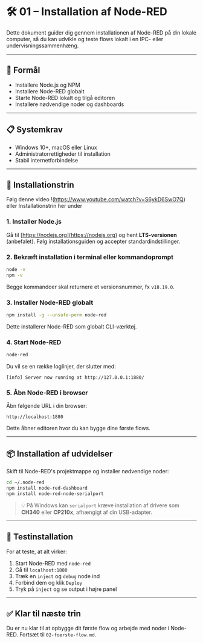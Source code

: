 # 🛠️ 01 – Installation af Node-RED

Dette dokument guider dig gennem installationen af Node-RED på din lokale computer, så du kan udvikle og teste flows lokalt i en IPC- eller undervisningssammenhæng.

---

## 🎯 Formål
- Installere Node.js og NPM
- Installere Node-RED globalt
- Starte Node-RED lokalt og tilgå editoren
- Installere nødvendige noder og dashboards

---

## 📋 Systemkrav
- Windows 10+, macOS eller Linux
- Administratorrettigheder til installation
- Stabil internetforbindelse

---

## 🔧 Installationstrin
Følg denne video !(https://www.youtube.com/watch?v=S6ykD6SwO7Q) eller Installationstrin her under
### 1. Installer Node.js
Gå til [https://nodejs.org](https://nodejs.org) og hent **LTS-versionen** (anbefalet). Følg installationsguiden og accepter standardindstillinger.

### 2. Bekræft installation i terminal eller kommandoprompt
```bash
node -v
npm -v
```
Begge kommandoer skal returnere et versionsnummer, fx `v18.19.0`.

### 3. Installer Node-RED globalt
```bash
npm install -g --unsafe-perm node-red
```
Dette installerer Node-RED som globalt CLI-værktøj.

### 4. Start Node-RED
```bash
node-red
```
Du vil se en række loglinjer, der slutter med:
```
[info] Server now running at http://127.0.0.1:1880/
```

### 5. Åbn Node-RED i browser
Åbn følgende URL i din browser:
```
http://localhost:1880
```
Dette åbner editoren hvor du kan bygge dine første flows.

---

## 📦 Installation af udvidelser
Skift til Node-RED's projektmappe og installer nødvendige noder:
```bash
cd ~/.node-red
npm install node-red-dashboard
npm install node-red-node-serialport
```

> 💡 På Windows kan `serialport` kræve installation af drivere som **CH340** eller **CP210x**, afhængigt af din USB-adapter.

---

## 🧪 Testinstallation
For at teste, at alt virker:
1. Start Node-RED med `node-red`
2. Gå til `localhost:1880`
3. Træk en `inject` og `debug` node ind
4. Forbind dem og klik `Deploy`
5. Tryk på `inject` og se output i højre panel

---

## ✅ Klar til næste trin
Du er nu klar til at opbygge dit første flow og arbejde med noder i Node-RED. Fortsæt til `02-foerste-flow.md`.

